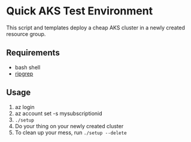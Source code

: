 # Quick AKS Test Environment

This script and templates deploy a cheap AKS cluster in a newly created resource group.

## Requirements

* bash shell
* [ripgrep](https://github.com/BurntSushi/ripgrep)

## Usage

1. az login
2. az account set -s mysubscriptionid
3. `./setup`
4. Do your thing on your newly created cluster
5. To clean up your mess, run `./setup --delete`
